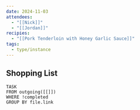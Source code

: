 ```yaml
---
date: 2024-11-03
attendees:
  - "[[Nick]]"
  - "[[Jordan]]"
recipies:
  - "[[Pork Tenderloin with Honey Garlic Sauce]]"
tags:
  - type/instance
---
```


## Shopping List
```dataview
TASK
FROM outgoing([[]])
WHERE !completed
GROUP BY file.link
```

